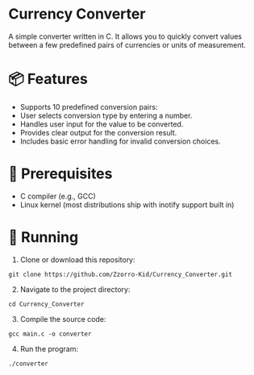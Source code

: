 # Currency Converter 

A simple converter written in C. It allows you to quickly convert values between a few predefined pairs of currencies or units of measurement. 


# 📦 Features

 - Supports 10 predefined conversion pairs:
 - User selects conversion type by entering a number.
 - Handles user input for the value to be converted.
 - Provides clear output for the conversion result.
 - Includes basic error handling for invalid conversion choices.
 

# 🔧 Prerequisites

 - C compiler (e.g., GCC)
 - Linux kernel (most distributions ship with inotify support built in)

 
# 🚀 Running

  1. Clone or download this repository:
 
    git clone https://github.com/Zzorro-Kid/Currency_Converter.git

  2. Navigate to the project directory:

    cd Currency_Converter
    
  3. Compile the source code:

    gcc main.c -o converter

  4. Run the program:

    ./converter
